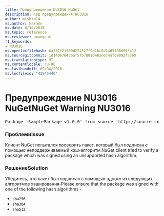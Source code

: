 ```yaml
---
title: Предупреждение NU3016 NuGet
description: Код предупреждения NU3016
author: mishra14
ms.author: karann
ms.date: 8/16/2018
ms.topic: reference
ms.reviewer: anangaur
f1_keywords:
- NU3016
ms.openlocfilehash: 6af87f21580d254527f9a1bc6d14d5188d993412
ms.sourcegitcommit: 1d1406764c6af5fb7801d462e0c4afc9092fa569
ms.translationtype: MT
ms.contentlocale: ru-RU
ms.lasthandoff: 09/04/2018
ms.locfileid: "43546440"
---
```

# <a name="nuget-warning-nu3016"></a><span data-ttu-id="066b6-103">Предупреждение NU3016 NuGet</span><span class="sxs-lookup"><span data-stu-id="066b6-103">NuGet Warning NU3016</span></span>

<pre>Package 'SamplePackage v1.0.0' from source 'http://source.com/index.json': The package hash uses an unsupported hash algorithm.</pre>

### <a name="issue"></a><span data-ttu-id="066b6-104">Проблеми</span><span class="sxs-lookup"><span data-stu-id="066b6-104">Issue</span></span>

<span data-ttu-id="066b6-105">Клиент NuGet попытался проверить пакет, который был подписан с помощью неподдерживаемый хэш-алгоритм.</span><span class="sxs-lookup"><span data-stu-id="066b6-105">NuGet client tried to verify a package which was signed using an unsupported hash algorithm.</span></span>


### <a name="solution"></a><span data-ttu-id="066b6-106">Решение</span><span class="sxs-lookup"><span data-stu-id="066b6-106">Solution</span></span>

<span data-ttu-id="066b6-107">Убедитесь, что пакет был подписан с помощью одного из следующих алгоритмов хэширования-</span><span class="sxs-lookup"><span data-stu-id="066b6-107">Please ensure that the package was signed  with one of the following hash algorithms -</span></span> 
* `sha256`
* `sha384`
* `sha512`



